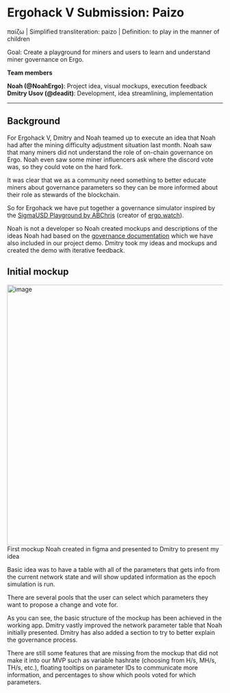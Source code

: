 # Ergohack V Submission: Paizo

παίζω | Simplified transliteration: paizo | Definition: to play in the manner of children

Goal: Create a playground for miners and users to learn and understand miner governance on Ergo.

**Team members**

**Noah (@NoahErgo)**: Project idea, visual mockups, execution feedback  
**Dmitry Usov (@deadit)**: Development, idea streamlining, implementation

___ 

## Background

For Ergohack V, Dmitry and Noah teamed up to execute an idea that Noah had after the mining difficulty adjustment situation last month. Noah saw that many miners did not understand the role of on-chain governance on Ergo. Noah even saw some miner influencers ask where the discord vote was, so they could vote on the hard fork.

It was clear that we as a community need something to better educate miners about governance parameters so they can be more informed about their role as stewards of the blockchain.

So for Ergohack we have put together a governance simulator inspired by the [SigmaUSD Playground by ABChris](https://sigusd.abchris.xyz/) (creator of [ergo.watch](https://ergo.watch/)).

Noah is not a developer so Noah created mockups and descriptions of the ideas Noah had based on the [governance documentation](https://docs.ergoplatform.com/mining/governance/) which we have also included in our project demo. Dmitry took my ideas and mockups and created the demo with iterative feedback.

## Initial mockup

<img width="609" alt="image" src="https://user-images.githubusercontent.com/26635501/196411057-653ea2ad-f9b0-4e9d-8e20-6b9d9b567234.png">
First mockup Noah created in figma and presented to Dmitry to present my idea

Basic idea was to have a table with all of the parameters that gets info from the current network state and will show updated information as the epoch simulation is run.

There are several pools that the user can select which parameters they want to propose a change and vote for.

As you can see, the basic structure of the mockup has been achieved in the working app. Dmitry vastly improved the network parameter table that Noah initially presented. Dmitry has also added a section to try to better explain the governance process.

There are still some features that are missing from the mockup that did not make it into our MVP such as variable hashrate (choosing from H/s, MH/s, TH/s, etc.), floating tooltips on parameter IDs to communicate more information, and percentages to show which pools voted for which parameters.
